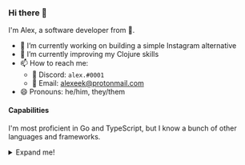 ### Hi there 👋

I'm Alex, a software developer from 🏴󠁧󠁢󠁳󠁣󠁴󠁿.

- 🔭 I’m currently working on building a simple Instagram alternative
- 🌱 I’m currently improving my Clojure skills
- 📫 How to reach me:
  - 💬 Discord: `alex.#0001`
  - 📮 Email: <alexeek@protonmail.com>
- 😄 Pronouns: he/him, they/them

#### Capabilities

I'm most proficient in Go and TypeScript, but I know a bunch of other languages and frameworks.

<details>
  <summary>Expand me!</summary>

  - 💻 Native:
    - ⚙️ **Rust**
      - 🚀 Rocket
      - 🌐 Actix
      - ⛽️ Diesel
    - 🚄 **Go**
      - 🍸 Gin
      - 🐤 Chi
      - 🤖 Disgord
        - ✨ [Gommand](https://github.com/auttaja/gommand)
      - 🎁 DB Drivers:
        - 📚 MongoDB
        - 🤔 RethinkDB
        - 📦 SQL*
    - 🔮 **Crystal**\*
      - 🌐 Kemal
  - ☕️ JVM:
    - 🚪 **Clojure**
      - 🎶 Compojure
    - 🧠 **Kotlin**
      - 🥾 Spring Boot
  - 📚 Other:
    - 🐍 **Python**
      - 🌐 Django
    - 🆎 **TypeScript** (JavaScript)
      - 👨‍💻 Browser
        - ⚛️ React
        - 🌁 Vue
      - 🖥 Node.js
        - 🚃 Express
        - 🎩 Koa
      - 🦕 Deno*
        - 🌲 Oak
    - 🎹 **C#**\*
      - 🌐 ASP.NET Core
    - 📦 **SQL**\*
      - 🐘 PostgreSQL
      - 🚛 Cassandra (CQL)
        - 🦖 ScyllaDB
  - 👷 DevOps
    - 🐬 **Docker**
    - 🐙 **GitHub Actions**

  > *not proficient enough yet
</details>
